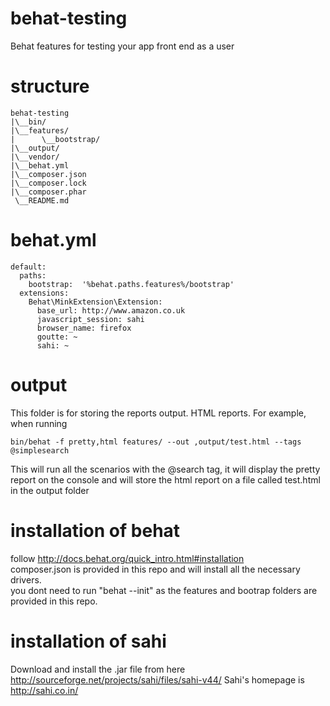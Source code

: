 behat-testing
=========

Behat features for testing your app front end as a user


structure
=========
```
behat-testing
|\__bin/
|\__features/
|      \__bootstrap/
|\__output/
|\__vendor/
|\__behat.yml
|\__composer.json
|\__composer.lock
|\__composer.phar
 \__README.md
```

behat.yml 
==========

```
default:
  paths:
    bootstrap:  '%behat.paths.features%/bootstrap'
  extensions:
    Behat\MinkExtension\Extension:
      base_url: http://www.amazon.co.uk
      javascript_session: sahi
      browser_name: firefox
      goutte: ~
      sahi: ~
```	  
	  
output
=======
This folder is for storing the reports output. HTML reports. For example, when running
```
bin/behat -f pretty,html features/ --out ,output/test.html --tags @simplesearch
```
This will run all the scenarios with the @search tag, it will display the pretty report on the console and will store the html report on a file called test.html in the output folder

installation of behat
=====================
follow http://docs.behat.org/quick_intro.html#installation <br />
composer.json is provided in this repo and will install all the necessary drivers. <br />
you dont need to run "behat --init" as the features and bootrap folders are provided in this repo. <br />

installation of sahi
====================
Download and install the .jar file from here http://sourceforge.net/projects/sahi/files/sahi-v44/
Sahi's homepage is http://sahi.co.in/